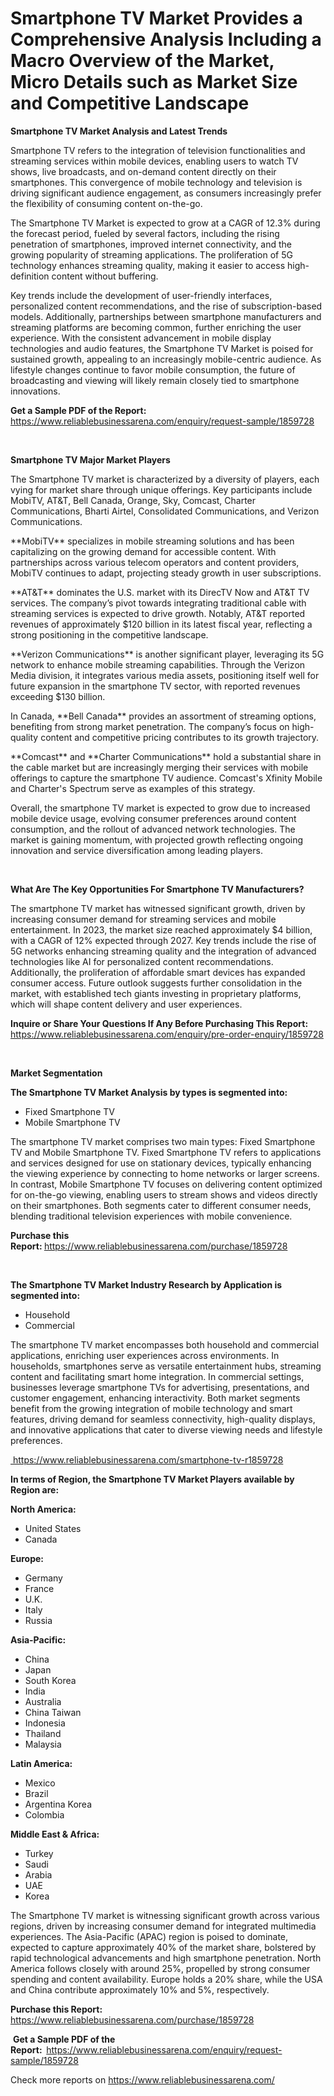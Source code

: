 <p><h1>Smartphone TV Market Provides a Comprehensive Analysis Including a Macro Overview of the Market, Micro Details such as Market Size and Competitive Landscape</h1></p><p><strong>Smartphone TV Market Analysis and Latest Trends</strong></p>
<p><p>Smartphone TV refers to the integration of television functionalities and streaming services within mobile devices, enabling users to watch TV shows, live broadcasts, and on-demand content directly on their smartphones. This convergence of mobile technology and television is driving significant audience engagement, as consumers increasingly prefer the flexibility of consuming content on-the-go. </p><p>The Smartphone TV Market is expected to grow at a CAGR of 12.3% during the forecast period, fueled by several factors, including the rising penetration of smartphones, improved internet connectivity, and the growing popularity of streaming applications. The proliferation of 5G technology enhances streaming quality, making it easier to access high-definition content without buffering. </p><p>Key trends include the development of user-friendly interfaces, personalized content recommendations, and the rise of subscription-based models. Additionally, partnerships between smartphone manufacturers and streaming platforms are becoming common, further enriching the user experience. With the consistent advancement in mobile display technologies and audio features, the Smartphone TV Market is poised for sustained growth, appealing to an increasingly mobile-centric audience. As lifestyle changes continue to favor mobile consumption, the future of broadcasting and viewing will likely remain closely tied to smartphone innovations.</p></p>
<p><strong>Get a Sample PDF of the Report:&nbsp;</strong> <a href="https://www.reliablebusinessarena.com/enquiry/request-sample/1859728?utm_campaign=3062&utm_medium=2&utm_source=Github&utm_content=ia&utm_term=04042025&utm_id=smartphone-tv">https://www.reliablebusinessarena.com/enquiry/request-sample/1859728</a></p>
<p>&nbsp;</p>
<p><strong>Smartphone TV Major Market Players</strong></p>
<p><p>The Smartphone TV market is characterized by a diversity of players, each vying for market share through unique offerings. Key participants include MobiTV, AT&T, Bell Canada, Orange, Sky, Comcast, Charter Communications, Bharti Airtel, Consolidated Communications, and Verizon Communications. </p><p>**MobiTV** specializes in mobile streaming solutions and has been capitalizing on the growing demand for accessible content. With partnerships across various telecom operators and content providers, MobiTV continues to adapt, projecting steady growth in user subscriptions.</p><p>**AT&T** dominates the U.S. market with its DirecTV Now and AT&T TV services. The company’s pivot towards integrating traditional cable with streaming services is expected to drive growth. Notably, AT&T reported revenues of approximately $120 billion in its latest fiscal year, reflecting a strong positioning in the competitive landscape.</p><p>**Verizon Communications** is another significant player, leveraging its 5G network to enhance mobile streaming capabilities. Through the Verizon Media division, it integrates various media assets, positioning itself well for future expansion in the smartphone TV sector, with reported revenues exceeding $130 billion.</p><p>In Canada, **Bell Canada** provides an assortment of streaming options, benefiting from strong market penetration. The company’s focus on high-quality content and competitive pricing contributes to its growth trajectory.</p><p>**Comcast** and **Charter Communications** hold a substantial share in the cable market but are increasingly merging their services with mobile offerings to capture the smartphone TV audience. Comcast's Xfinity Mobile and Charter's Spectrum serve as examples of this strategy.</p><p>Overall, the smartphone TV market is expected to grow due to increased mobile device usage, evolving consumer preferences around content consumption, and the rollout of advanced network technologies. The market is gaining momentum, with projected growth reflecting ongoing innovation and service diversification among leading players.</p></p>
<p>&nbsp;</p>
<p><strong>What Are The Key Opportunities For Smartphone TV Manufacturers?</strong></p>
<p><p>The smartphone TV market has witnessed significant growth, driven by increasing consumer demand for streaming services and mobile entertainment. In 2023, the market size reached approximately $4 billion, with a CAGR of 12% expected through 2027. Key trends include the rise of 5G networks enhancing streaming quality and the integration of advanced technologies like AI for personalized content recommendations. Additionally, the proliferation of affordable smart devices has expanded consumer access. Future outlook suggests further consolidation in the market, with established tech giants investing in proprietary platforms, which will shape content delivery and user experiences.</p></p>
<p><strong>Inquire or Share Your Questions If Any Before Purchasing This Report:</strong> <a href="https://www.reliablebusinessarena.com/enquiry/pre-order-enquiry/1859728?utm_campaign=3062&utm_medium=2&utm_source=Github&utm_content=ia&utm_term=04042025&utm_id=smartphone-tv">https://www.reliablebusinessarena.com/enquiry/pre-order-enquiry/1859728</a></p>
<p>&nbsp;</p>
<p><strong>Market Segmentation</strong></p>
<p><strong>The Smartphone TV Market Analysis by types is segmented into:</strong></p>
<p><ul><li>Fixed Smartphone TV</li><li>Mobile Smartphone TV</li></ul></p>
<p><p>The smartphone TV market comprises two main types: Fixed Smartphone TV and Mobile Smartphone TV. Fixed Smartphone TV refers to applications and services designed for use on stationary devices, typically enhancing the viewing experience by connecting to home networks or larger screens. In contrast, Mobile Smartphone TV focuses on delivering content optimized for on-the-go viewing, enabling users to stream shows and videos directly on their smartphones. Both segments cater to different consumer needs, blending traditional television experiences with mobile convenience.</p></p>
<p><strong>Purchase this Report:&nbsp;</strong><a href="https://www.reliablebusinessarena.com/purchase/1859728?utm_campaign=3062&utm_medium=2&utm_source=Github&utm_content=ia&utm_term=04042025&utm_id=smartphone-tv">https://www.reliablebusinessarena.com/purchase/1859728</a></p>
<p>&nbsp;</p>
<p><strong>The Smartphone TV Market Industry Research by Application is segmented into:</strong></p>
<p><ul><li>Household</li><li>Commercial</li></ul></p>
<p><p>The smartphone TV market encompasses both household and commercial applications, enriching user experiences across environments. In households, smartphones serve as versatile entertainment hubs, streaming content and facilitating smart home integration. In commercial settings, businesses leverage smartphone TVs for advertising, presentations, and customer engagement, enhancing interactivity. Both market segments benefit from the growing integration of mobile technology and smart features, driving demand for seamless connectivity, high-quality displays, and innovative applications that cater to diverse viewing needs and lifestyle preferences.</p></p>
<p><a href="https://www.reliablebusinessarena.com/smartphone-tv-r1859728?utm_campaign=3062&utm_medium=2&utm_source=Github&utm_content=ia&utm_term=04042025&utm_id=smartphone-tv">&nbsp;https://www.reliablebusinessarena.com/smartphone-tv-r1859728</a></p>
<p><strong>In terms of Region, the Smartphone TV Market Players available by Region are:</strong></p>
<p>
    <p> <strong> North America: </strong>
        <ul>
            <li>United States</li>
            <li>Canada</li>
        </ul>
        </p> 
    <p> <strong> Europe: </strong>
        <ul>
            <li>Germany</li>
            <li>France</li>
            <li>U.K.</li>
            <li>Italy</li>
            <li>Russia</li>
        </ul>
        </p> 
    <p> <strong> Asia-Pacific: </strong>
        <ul>
            <li>China</li>
            <li>Japan</li>
            <li>South Korea</li>
            <li>India</li>
            <li>Australia</li>
            <li>China Taiwan</li>
            <li>Indonesia</li>
            <li>Thailand</li>
            <li>Malaysia</li>
        </ul>
        </p> 
    <p> <strong> Latin America: </strong>
        <ul>
            <li>Mexico</li>
            <li>Brazil</li>
            <li>Argentina Korea</li>
            <li>Colombia</li>
        </ul>
        </p> 
    <p> <strong> Middle East & Africa: </strong>
        <ul>
            <li>Turkey</li>
            <li>Saudi</li>
            <li>Arabia</li>
            <li>UAE</li>
            <li>Korea</li>
        </ul>
    </p>
    </p>
<p><p>The Smartphone TV market is witnessing significant growth across various regions, driven by increasing consumer demand for integrated multimedia experiences. The Asia-Pacific (APAC) region is poised to dominate, expected to capture approximately 40% of the market share, bolstered by rapid technological advancements and high smartphone penetration. North America follows closely with around 25%, propelled by strong consumer spending and content availability. Europe holds a 20% share, while the USA and China contribute approximately 10% and 5%, respectively.</p></p>
<p><strong>Purchase this Report: </strong><a href="https://www.reliablebusinessarena.com/purchase/1859728?utm_campaign=3062&utm_medium=2&utm_source=Github&utm_content=ia&utm_term=04042025&utm_id=smartphone-tv">https://www.reliablebusinessarena.com/purchase/1859728</a></p>
<p>&nbsp;<strong>Get a Sample PDF of the Report:&nbsp;&nbsp;</strong><a href="https://www.reliablebusinessarena.com/enquiry/request-sample/1859728?utm_campaign=3062&utm_medium=2&utm_source=Github&utm_content=ia&utm_term=04042025&utm_id=smartphone-tv">https://www.reliablebusinessarena.com/enquiry/request-sample/1859728</a></p>
<p><strong></strong></p>
<p>Check more reports on <a href="https://www.reliablebusinessarena.com/?utm_campaign=3062&utm_medium=2&utm_source=Github&utm_content=ia&utm_term=04042025&utm_id=smartphone-tv">https://www.reliablebusinessarena.com/</a></p>